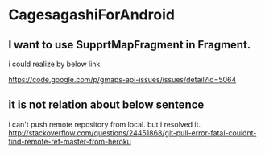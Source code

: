 # CagesagashiForAndroid

## I want to use SupprtMapFragment in Fragment.
i could realize by below link.

https://code.google.com/p/gmaps-api-issues/issues/detail?id=5064

## it is not relation about below sentence
i can't push remote repository from local.
but i resolved it.
http://stackoverflow.com/questions/24451868/git-pull-error-fatal-couldnt-find-remote-ref-master-from-heroku
